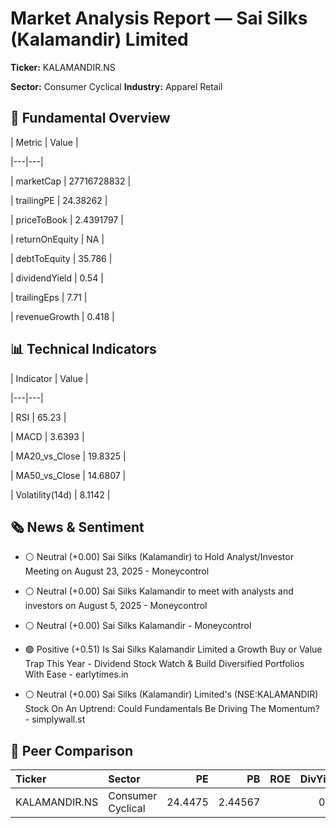 # Market Analysis Report — Sai Silks (Kalamandir) Limited

**Ticker:** KALAMANDIR.NS  

**Sector:** Consumer Cyclical  **Industry:** Apparel Retail  

## 🧭 Fundamental Overview

| Metric | Value |

|---|---|

| marketCap | 27716728832 |

| trailingPE | 24.38262 |

| priceToBook | 2.4391797 |

| returnOnEquity | NA |

| debtToEquity | 35.786 |

| dividendYield | 0.54 |

| trailingEps | 7.71 |

| revenueGrowth | 0.418 |


## 📊 Technical Indicators

| Indicator | Value |

|---|---|

| RSI | 65.23 |

| MACD | 3.6393 |

| MA20_vs_Close | 19.8325 |

| MA50_vs_Close | 14.6807 |

| Volatility(14d) | 8.1142 |


## 🗞 News & Sentiment

- ⚪ Neutral (+0.00) Sai Silks (Kalamandir) to Hold Analyst/Investor Meeting on August 23, 2025 - Moneycontrol

- ⚪ Neutral (+0.00) Sai Silks Kalamandir to meet with analysts and investors on August 5, 2025 - Moneycontrol

- ⚪ Neutral (+0.00) Sai Silks Kalamandir - Moneycontrol

- 🟢 Positive (+0.51) Is Sai Silks Kalamandir Limited a Growth Buy or Value Trap This Year - Dividend Stock Watch & Build Diversified Portfolios With Ease - earlytimes.in

- ⚪ Neutral (+0.00) Sai Silks (Kalamandir) Limited's (NSE:KALAMANDIR) Stock On An Uptrend: Could Fundamentals Be Driving The Momentum? - simplywall.st


## 🧩 Peer Comparison

| Ticker        | Sector            |      PE |      PB | ROE   |   DivYield |
|:--------------|:------------------|--------:|--------:|:------|-----------:|
| KALAMANDIR.NS | Consumer Cyclical | 24.4475 | 2.44567 |       |       0.54 |